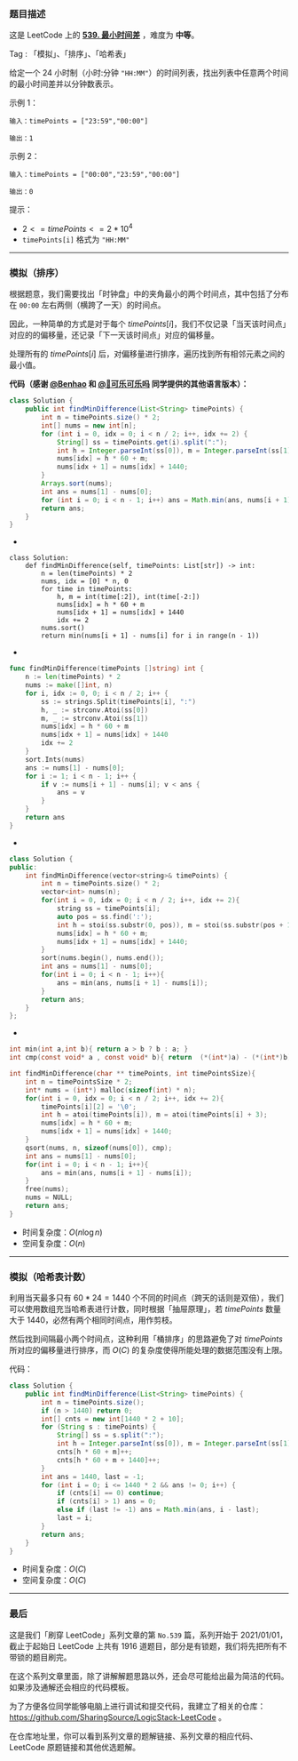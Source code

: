 ### 题目描述

这是 LeetCode 上的 **[539. 最小时间差](https://leetcode-cn.com/problems/minimum-time-difference/solution/gong-shui-san-xie-jian-dan-mo-ni-ti-by-a-eygg/)** ，难度为 **中等**。

Tag : 「模拟」、「排序」、「哈希表」



给定一个 $24$ 小时制（小时:分钟 `"HH:MM"`）的时间列表，找出列表中任意两个时间的最小时间差并以分钟数表示。

示例 1：
```
输入：timePoints = ["23:59","00:00"]

输出：1
```
示例 2：
```
输入：timePoints = ["00:00","23:59","00:00"]

输出：0
```

提示：
* $2 <= timePoints <= 2 * 10^4$
* `timePoints[i]` 格式为 `"HH:MM"`

---

### 模拟（排序）

根据题意，我们需要找出「时钟盘」中的夹角最小的两个时间点，其中包括了分布在 `00:00` 左右两侧（横跨了一天）的时间点。

因此，一种简单的方式是对于每个 $timePoints[i]$，我们不仅记录「当天该时间点」对应的的偏移量，还记录「下一天该时间点」对应的偏移量。

处理所有的 $timePoints[i]$ 后，对偏移量进行排序，遍历找到所有相邻元素之间的最小值。

**代码（感谢 [@Benhao](/u/himymben/) 和 [@🍭可乐可乐吗](/u/littletime_cc/) 同学提供的其他语言版本）：**
```java
class Solution {
    public int findMinDifference(List<String> timePoints) {
        int n = timePoints.size() * 2;
        int[] nums = new int[n];
        for (int i = 0, idx = 0; i < n / 2; i++, idx += 2) {
            String[] ss = timePoints.get(i).split(":");
            int h = Integer.parseInt(ss[0]), m = Integer.parseInt(ss[1]);
            nums[idx] = h * 60 + m;
            nums[idx + 1] = nums[idx] + 1440;
        }
        Arrays.sort(nums);
        int ans = nums[1] - nums[0];
        for (int i = 0; i < n - 1; i++) ans = Math.min(ans, nums[i + 1] - nums[i]);
        return ans;
    }
}
```
-
```Python3
class Solution:
    def findMinDifference(self, timePoints: List[str]) -> int:
        n = len(timePoints) * 2
        nums, idx = [0] * n, 0
        for time in timePoints:
            h, m = int(time[:2]), int(time[-2:])
            nums[idx] = h * 60 + m
            nums[idx + 1] = nums[idx] + 1440
            idx += 2
        nums.sort()
        return min(nums[i + 1] - nums[i] for i in range(n - 1))
```
-
```Go
func findMinDifference(timePoints []string) int {
    n := len(timePoints) * 2
    nums := make([]int, n)
    for i, idx := 0, 0; i < n / 2; i++ {
        ss := strings.Split(timePoints[i], ":")
        h, _ := strconv.Atoi(ss[0])
        m, _ := strconv.Atoi(ss[1])
        nums[idx] = h * 60 + m
        nums[idx + 1] = nums[idx] + 1440
        idx += 2
    }
    sort.Ints(nums)
    ans := nums[1] - nums[0];
    for i := 1; i < n - 1; i++ {
        if v := nums[i + 1] - nums[i]; v < ans {
            ans = v
        }
    }
    return ans
}
```
-
```C++
class Solution {
public:
    int findMinDifference(vector<string>& timePoints) {
        int n = timePoints.size() * 2;
        vector<int> nums(n);
        for(int i = 0, idx = 0; i < n / 2; i++, idx += 2){
            string ss = timePoints[i];
            auto pos = ss.find(':');
            int h = stoi(ss.substr(0, pos)), m = stoi(ss.substr(pos + 1));
            nums[idx] = h * 60 + m;
            nums[idx + 1] = nums[idx] + 1440;
        }
        sort(nums.begin(), nums.end());
        int ans = nums[1] - nums[0];
        for(int i = 0; i < n - 1; i++){
            ans = min(ans, nums[i + 1] - nums[i]);
        }
        return ans;
    }
};
```
-
```C
int min(int a,int b){ return a > b ? b : a; }
int cmp(const void* a , const void* b){ return  (*(int*)a) - (*(int*)b); }

int findMinDifference(char ** timePoints, int timePointsSize){
    int n = timePointsSize * 2;
    int* nums = (int*) malloc(sizeof(int) * n);
    for(int i = 0, idx = 0; i < n / 2; i++, idx += 2){
        timePoints[i][2] = '\0';
        int h = atoi(timePoints[i]), m = atoi(timePoints[i] + 3);
        nums[idx] = h * 60 + m;
        nums[idx + 1] = nums[idx] + 1440;
    }
    qsort(nums, n, sizeof(nums[0]), cmp);
    int ans = nums[1] - nums[0];
    for(int i = 0; i < n - 1; i++){
        ans = min(ans, nums[i + 1] - nums[i]);
    }
    free(nums);
    nums = NULL;
    return ans;
}
```
* 时间复杂度：$O(n\log{n})$
* 空间复杂度：$O(n)$

---

### 模拟（哈希表计数）

利用当天最多只有 $60 * 24 = 1440$ 个不同的时间点（跨天的话则是双倍），我们可以使用数组充当哈希表进行计数，同时根据「抽屉原理」，若 $timePoints$ 数量大于 $1440$，必然有两个相同时间点，用作剪枝。

然后找到间隔最小两个时间点，这种利用「桶排序」的思路避免了对 $timePoints$ 所对应的偏移量进行排序，而 $O(C)$ 的复杂度使得所能处理的数据范围没有上限。

代码：
```java
class Solution {
    public int findMinDifference(List<String> timePoints) {
        int n = timePoints.size();
        if (n > 1440) return 0;
        int[] cnts = new int[1440 * 2 + 10];
        for (String s : timePoints) {
            String[] ss = s.split(":");
            int h = Integer.parseInt(ss[0]), m = Integer.parseInt(ss[1]);
            cnts[h * 60 + m]++;
            cnts[h * 60 + m + 1440]++;
        }
        int ans = 1440, last = -1;
        for (int i = 0; i <= 1440 * 2 && ans != 0; i++) {
            if (cnts[i] == 0) continue;
            if (cnts[i] > 1) ans = 0;
            else if (last != -1) ans = Math.min(ans, i - last);
            last = i;
        }
        return ans;
    }
}
```
* 时间复杂度：$O(C)$
* 空间复杂度：$O(C)$

---

### 最后

这是我们「刷穿 LeetCode」系列文章的第 `No.539` 篇，系列开始于 2021/01/01，截止于起始日 LeetCode 上共有 1916 道题目，部分是有锁题，我们将先把所有不带锁的题目刷完。

在这个系列文章里面，除了讲解解题思路以外，还会尽可能给出最为简洁的代码。如果涉及通解还会相应的代码模板。

为了方便各位同学能够电脑上进行调试和提交代码，我建立了相关的仓库：https://github.com/SharingSource/LogicStack-LeetCode 。

在仓库地址里，你可以看到系列文章的题解链接、系列文章的相应代码、LeetCode 原题链接和其他优选题解。

